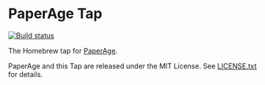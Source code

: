 # PaperAge Tap

[![Build status](https://github.com/matiaskorhonen/homebrew-paper-age/actions/workflows/formula.yml/badge.svg)](https://github.com/matiaskorhonen/homebrew-paper-age/actions/workflows/formula.yml)

The Homebrew tap for [PaperAge](https://github.com/matiaskorhonen/paper-age).

PaperAge and this Tap are released under the MIT License. See [LICENSE.txt](LICENSE.txt) for details.
